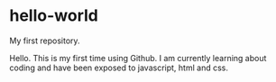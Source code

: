 # hello-world
My first repository.

Hello.
This is my first time using Github.
I am currently learning about coding and have been exposed to javascript, html and css.
